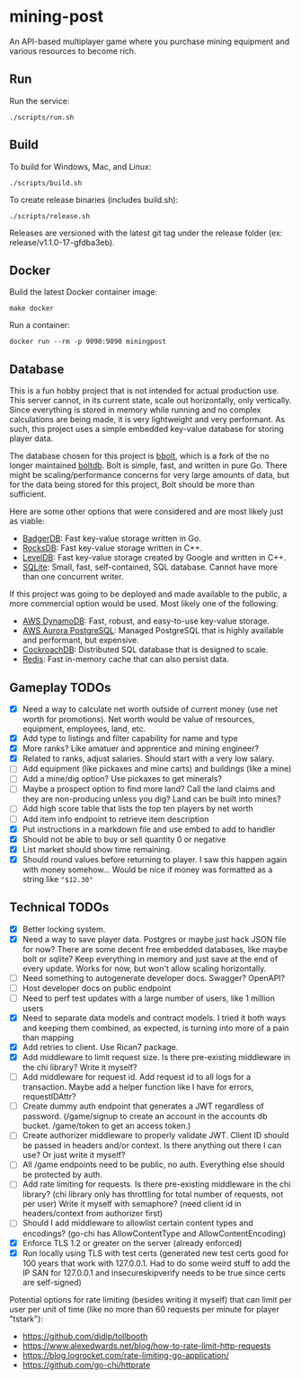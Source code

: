 # mining-post
An API-based multiplayer game where you purchase mining equipment and various resources to become rich.

## Run
Run the service:
```
./scripts/run.sh
```

## Build
To build for Windows, Mac, and Linux:
```
./scripts/build.sh
```

To create release binaries (includes build.sh):
```
./scripts/release.sh
```

Releases are versioned with the latest git tag under the release folder (ex: release/v1.1.0-17-gfdba3eb).

## Docker
Build the latest Docker container image:
```
make docker
```

Run a container:
```
docker run --rm -p 9090:9090 miningpost
```

## Database
This is a fun hobby project that is not intended for actual production use. This server cannot, in its current state, scale out horizontally, only vertically. Since everything is stored in memory while running and no complex calculations are being made, it is very lightweight and very performant. As such, this project uses a simple embedded key-value database for storing player data.

The database chosen for this project is [bbolt](https://github.com/etcd-io/bbolt), which is a fork of the no longer maintained [boltdb](https://github.com/boltdb/bolt). Bolt is simple, fast, and written in pure Go. There might be scaling/performance concerns for very large amounts of data, but for the data being stored for this project, Bolt should be more than sufficient.

Here are some other options that were considered and are most likely just as viable:
- [BadgerDB](https://github.com/dgraph-io/badger): Fast key-value storage written in Go.
- [RocksDB](https://rocksdb.org): Fast key-value storage written in C++.
- [LevelDB](https://github.com/google/leveldb): Fast key-value storage created by Google and written in C++.
- [SQLite](https://www.sqlite.org): Small, fast, self-contained, SQL database. Cannot have more than one concurrent writer.

If this project was going to be deployed and made available to the public, a more commercial option would be used. Most likely one of the following:
- [AWS DynamoDB](https://aws.amazon.com/dynamodb): Fast, robust, and easy-to-use key-value storage.
- [AWS Aurora PostgreSQL](https://aws.amazon.com/rds/aurora): Managed PostgreSQL that is highly available and performant, but expensive.
- [CockroachDB](https://github.com/cockroachdb/cockroach): Distributed SQL database that is designed to scale.
- [Redis](https://redis.io/): Fast in-memory cache that can also persist data.

## Gameplay TODOs
- [x] Need a way to calculate net worth outside of current money (use net worth for promotions). Net worth would be value of resources, equipment, employees, land, etc.
- [x] Add type to listings and filter capability for name and type
- [x] More ranks? Like amatuer and apprentice and mining engineer?
- [x] Related to ranks, adjust salaries. Should start with a very low salary.
- [ ] Add equipment (like pickaxes and mine carts) and buildings (like a mine)
- [ ] Add a mine/dig option? Use pickaxes to get minerals?
- [ ] Maybe a prospect option to find more land? Call the land claims and they are non-producing unless you dig? Land can be built into mines?
- [ ] Add high score table that lists the top ten players by net worth
- [ ] Add item info endpoint to retrieve item description
- [x] Put instructions in a markdown file and use embed to add to handler
- [x] Should not be able to buy or sell quantity 0 or negative
- [x] List market should show time remaining.
- [x] Should round values before returning to player. I saw this happen again with money somehow... Would be nice if money was formatted as a string like `"$12.30"`

## Technical TODOs
- [x] Better locking system.
- [x] Need a way to save player data. Postgres or maybe just hack JSON file for now? There are some decent free embedded databases, like maybe bolt or sqlite? Keep everything in memory and just save at the end of every update. Works for now, but won't allow scaling horizontally.
- [ ] Need something to autogenerate developer docs. Swagger? OpenAPI?
- [ ] Host developer docs on public endpoint
- [ ] Need to perf test updates with a large number of users, like 1 million users
- [x] Need to separate data models and contract models. I tried it both ways and keeping them combined, as expected, is turning into more of a pain than mapping
- [x] Add retries to client. Use Rican7 package.
- [x] Add middleware to limit request size. Is there pre-existing middleware in the chi library? Write it myself?
- [ ] Add middleware for request id. Add request id to all logs for a transaction. Maybe add a helper function like I have for errors, requestIDAttr?
- [ ] Create dummy auth endpoint that generates a JWT regardless of password. (/game/signup to create an account in the accounts db bucket. /game/token to get an access token.)
- [ ] Create authorizer middleware to properly validate JWT. Client ID should be passed in headers and/or context. Is there anything out there I can use? Or just write it myself?
- [ ] All /game endpoints need to be public, no auth. Everything else should be protected by auth.
- [ ] Add rate limiting for requests. Is there pre-existing middleware in the chi library? (chi library only has throttling for total number of requests, not per user) Write it myself with semaphore? (need client id in headers/context from authorizer first)
- [ ] Should I add middleware to allowlist certain content types and encodings? (go-chi has AllowContentType and AllowContentEncoding)
- [x] Enforce TLS 1.2 or greater on the server (already enforced)
- [x] Run locally using TLS with test certs (generated new test certs good for 100 years that work with 127.0.0.1. Had to do some weird stuff to add the IP SAN for 127.0.0.1 and insecureskipverify needs to be true since certs are self-signed)

Potential options for rate limiting (besides writing it myself) that can limit per user per unit of time (like no more than 60 requests per minute for player "tstark"):
- https://github.com/didip/tollbooth
- https://www.alexedwards.net/blog/how-to-rate-limit-http-requests
- https://blog.logrocket.com/rate-limiting-go-application/
- https://github.com/go-chi/httprate
